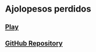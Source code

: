 # Ajolopesos perdidos
## [Play](https://adairvazquez.github.io/Ajolopesosperdidos/)
## [GitHub Repository](https://github.com/AdairVazquez/Ajolopesosperdidos)
